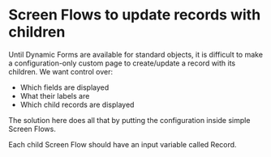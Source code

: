 # Screen Flows to update records with children

Until Dynamic Forms are available for standard objects, it is difficult to make a configuration-only custom page to 
create/update a record with its children. We want control over:

 - Which fields are displayed
 - What their labels are
 - Which child records are displayed

The solution here does all that by putting the configuration inside simple Screen Flows.

Each child Screen Flow should have an input variable called Record.